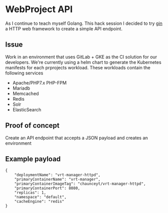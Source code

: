 # WebProject API

As I continue to teach myself Golang. This hack session I decided to try [gin](https://github.com/gin-gonic/gin)  a HTTP web framework to create a simple API endpoint.

## Issue

Work in an environment that uses GitLab + GKE as the CI solution for our developers. We're currently using a helm chart to generate the Kubernetes manifests for each prprojects workload. These workloads contain the following services

- Apache/PHP7.x PHP-FPM
- Mariadb
- Memcached
- Redis
- Solr
- ElasticSearch

## Proof of concept

Create an API endpoint that accepts a JSON payload and creates an environment

## Example payload

```
{
	"deploymentName": "vrt-manager-httpd",
	"primaryContainerName": "vrt-manager",
	"primaryContainerImageTag": "chaunceyt/vrt-manager-httpd",
	"primaryContainerPort": 8080,
	"replicas": 1,
	"namespace": "default",
	"cacheEngine": "redis"
}
```



